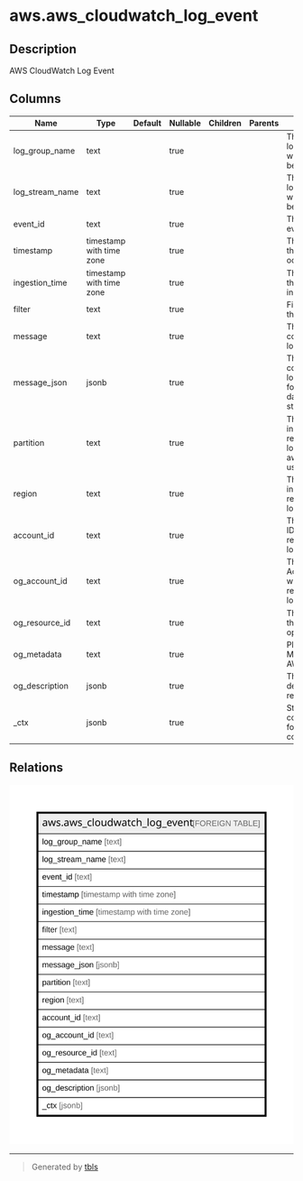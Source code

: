 # aws.aws_cloudwatch_log_event

## Description

AWS CloudWatch Log Event

## Columns

| Name | Type | Default | Nullable | Children | Parents | Comment |
| ---- | ---- | ------- | -------- | -------- | ------- | ------- |
| log_group_name | text |  | true |  |  | The name of the log group to which this event belongs. |
| log_stream_name | text |  | true |  |  | The name of the log stream to which this event belongs. |
| event_id | text |  | true |  |  | The ID of the event. |
| timestamp | timestamp with time zone |  | true |  |  | The time when the event occurred. |
| ingestion_time | timestamp with time zone |  | true |  |  | The time when the event was ingested. |
| filter | text |  | true |  |  | Filter pattern for the search. |
| message | text |  | true |  |  | The data contained in the log event. |
| message_json | jsonb |  | true |  |  | The data contained in the log event in json format. Only if data is valid json string. |
| partition | text |  | true |  |  | The AWS partition in which the resource is located (aws, aws-cn, or aws-us-gov). |
| region | text |  | true |  |  | The AWS Region in which the resource is located. |
| account_id | text |  | true |  |  | The AWS Account ID in which the resource is located. |
| og_account_id | text |  | true |  |  | The Platform Account ID in which the resource is located. |
| og_resource_id | text |  | true |  |  | The unique ID of the resource in opengovernance. |
| og_metadata | text |  | true |  |  | Platform Metadata of the AWS resource. |
| og_description | jsonb |  | true |  |  | The full model description of the resource |
| _ctx | jsonb |  | true |  |  | Steampipe context in JSON form, e.g. connection_name. |

## Relations

![er](aws.aws_cloudwatch_log_event.svg)

---

> Generated by [tbls](https://github.com/k1LoW/tbls)
